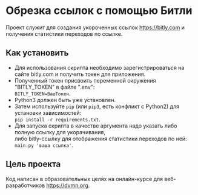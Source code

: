 # Обрезка ссылок с помощью Битли

Проект служит для создания укороченных ссылок https://bitly.com и получения статистики переходов по ссылке.

## Как установить
 - Для использования скрипта необходимо зарегистрироваться на сайте bitly.com и получить токен для приложения.  
 - Полученный токен присвоить переменной окружения "BITLY_TOKEN" в файле ".env":  
```BITLY_TOKEN=ВашТокен```.   
 - Python3 должен быть уже установлен.   
 - Затем используйте `pip` (или `pip3`, есть конфликт с Python2) для установки зависимостей:  
```pip install -r requirements.txt```.   
 - Для запуска скрипта в качестве аргумента надо указать либо полную ссылку для укорачивания,  
либо bitly-ссылку для отображения статистики переходов по ней:  
```main.py 'ваша ссылка'```.

## Цель проекта
Код написан в образовательных целях на онлайн-курсе для веб-разработчиков https://dvmn.org.
 
